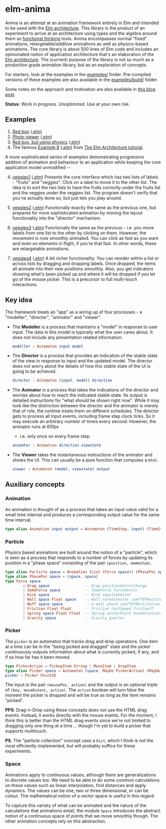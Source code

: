 # elm-anima

Anima is an attempt at an animation framework entirely in Elm and intended to
be used with the [Elm architecture][elmarch].  This library is the product of
an experiment to arrive at an architecture using types and the algebra around
them as [functional thinking][ft] tools. Anima encompasses normal "fixed"
animations, retargetable/additive animations as well as physics-based
animations.  The core library is about 500 lines of Elm code and includes an
opinionated notion of application architecture that's an elaboration of the
[Elm architecture][elmarch]. The (current) purpose of the library is not so much as
a production grade animation library, but as an exploration of concepts.

For starters, look at the examples in the
[examples/](https://github.com/srikumarks/elm-anima/tree/master/examples)
folder. Pre-compiled versions of these examples are also available in the
[examples/build/](https://github.com/srikumarks/elm-anima/tree/master/examples/build)
folder. 

Some notes on the approach and motivation are also available in
[this blog post](http://sriku.org/blog/2015/12/13/towards-reactive-animation-in-elm/).

**Status**: Work in progress. Unoptimized. Use at your own risk.

## Examples

1. [Red box][redbox_view] ([.elm][redbox_source])
2. [Photo viewer][photo_view] ([.elm][photo_source])
3. [Red box, but using physics][redbox_physics_view] ([.elm][redbox_physics_source])
4. The famous [Example 8][e8_view] ([.elm][e8_source]) from [The Elm Architecture tutorial][eatut].

A more sophisticated series of examples demonstrating progressive
addition of animation and behaviour to an application while keeping
the core application model unmodified --

4. [veggies1][veggies1_view] ([.elm][veggies1_source])
   Presents the core interface which has two lists of labels - "fruits" and
   "veggies". Click on a label to move it to the other list. The idea is to
   sort the two lists to have the fruits correctly under the fruits list
   and the veggies under the veggies list. The program doesn't verify that
   you've actually done so, but just lets you play around.

5. [veggies2][veggies2_view] ([.elm][veggies2_source])
   Functionally exactly the same as the previous one, but prepares for more
   sophisticated animation by moving the layout functionality into the 
   "director" mechanism.

6. [veggies3][veggies3_view] ([.elm][veggies3_source])
   Functionally the same as the previous - i.e. you move labels from one list
   to the other by clicking on them. However, the movement is now smoothly
   animated. You can click as fast as you want and even on elements in flight,
   if you're that fast. In other words, these are retargetable animations.

7. [veggies4][veggies4_view] ([.elm][veggies4_source])
   A bit richer functionality. You can reorder within a list or
   across lists by dragging and dropping labels. Once dropped, the items all
   animate into their new positions smoothly. Also, you get indicators showing
   what's been picked up and where it will be dropped if you let go of the
   mouse picker. This is a precursor to full multi-touch interactions.

[redbox_view]: http://sriku.org/demos/elm-anima/redbox.html
[redbox_source]: https://github.com/srikumarks/elm-anima/blob/master/examples/redbox.elm
[photo_view]: http://sriku.org/demos/elm-anima/photos.html
[photo_source]: https://github.com/srikumarks/elm-anima/blob/master/examples/photos.elm
[redbox_physics_view]: http://sriku.org/demos/elm-anima/redbox_physics.html
[redbox_physics_source]: https://github.com/srikumarks/elm-anima/blob/master/examples/redbox_physics.elm
[veggies1_view]: http://sriku.org/demos/elm-anima/veggies1.html
[veggies2_view]: http://sriku.org/demos/elm-anima/veggies2.html
[veggies3_view]: http://sriku.org/demos/elm-anima/veggies3.html
[veggies4_view]: http://sriku.org/demos/elm-anima/veggies4.html
[veggies1_source]: https://github.com/srikumarks/elm-anima/blob/master/examples/veggies1.elm
[veggies2_source]: https://github.com/srikumarks/elm-anima/blob/master/examples/veggies2.elm
[veggies3_source]: https://github.com/srikumarks/elm-anima/blob/master/examples/veggies3.elm
[veggies4_source]: https://github.com/srikumarks/elm-anima/blob/master/examples/veggies4.elm
[e8_view]: http://sriku.org/demos/elm-anima/example8.html
[e8_source]: https://github.com/srikumarks/elm-anima/blob/master/examples/example8.elm
[eatut]: https://github.com/evancz/elm-architecture-tutorial/

## Key idea

The framework treats an "app" as a wiring up of four processes - a "modeller", "director",
"animator" and "viewer".

- The **Modeller** is a process that maintains a "model" in response to user input. 
  The data in this model is typically what the user cares about. It does not include
  any presentation related information.

  ```elm
  modeller : Automaton input model
  ```

- The **Director** is a process that provides an indication of the stable state of
  the view in response to input and the updated model. The director does not worry
  about the details of how this stable state of the UI is going to be achieved.

  ```elm
  director : Automaton (input, model) direction
  ```

- The **Animator** is a process that takes the indications of the director and
  worries about how to reach the indicated stable state. Its output is detailed
  instructions for "what should be shown right now". While it may look like the
  distinction between the director and the animator is merely that of role, the
  runtime treats them on different schedules. The director gets to process all
  input events, including frame step clock ticks. So it may execute an
  arbitrary number of times every second. However, the animator runs at 60fps
  - i.e. only once on every frame step.

  ```elm
  animator : Animation direction viewstate
  ```

- The **Viewer** takes the instantaneous instructions of the animator and shows the UI.
  This can usually be a pure function that computes a `Html`.

  ```elm
  viewer : Automaton (model, viewstate) output
  ```

## Auxiliary concepts

### Animation

An animation is thought of as a process that takes an input value valid for a
small time interval and produces a corresponding output value for the same time
interval.

```elm
type alias Animation input output = Automaton (TimeStep, input) (TimeStep, output)
```

### Particle

Physics based animations are built around the notion of a "particle", which is seen
as a process that responds to a number of forces by updating its position in a 
"phase space" consisting of the pair `(position, momentum)`.

```elm
type alias Particle space = Animation (List (Force space)) (PhasePos space)
type alias PhasePos space = (space, space)
type Force space
        = Drag space                -- Drag positionVectorChange
        | SomeForce space           -- SomeForce forceVector
        | Kick space                -- Kick impulseVector
        | Wall space Float space    -- Wall normalVector coeffOfRestitution pointOnWall
        | Buff space space          -- a wall where coeffOfRestitution is zero
        | Friction Float Float      -- Friction restSpeed fricCoeff
        | Spring space Float Float  -- Spring anchorPoint hookeConstant dampingFactor
        | Gravity space             -- Gravity gvector
```

### Picker

The `picker` is an automaton that tracks drag and drop operations. One item
at a time can be in the "being picked and dragged" state and the picker
continuously outputs information about what is currently picked, if any,
and if so how far has it been moved.

```elm
type PickerAction = PickupItem String | MoveItem | DropItem
type alias Picker space = Automaton (space, Maybe PickerAction) (Maybe (String, space, Bool))
picker : Picker Point2D
```

The input is the pair `(mousePos, action)` and the output is
an optional triple of `(key, moveExtent, active)`. The `active` boolean
will turn false the moment the picker is dropped and will be true as long
as the item remains "picked".

**PPS**: Drag-n-Drop using these concepts does not use the HTML drag events.
Instead, it works directly with the mouse events. For the moment, I think this
is better than the HTML drag events since we're not limited to dragging only
one thing at a time ... though I'm yet to build a picker that supports
multitouch.

**PS**: The "particle collection" concept uses a `Dict`, which I think is not
the most efficiently implemented, but will probably suffice for these experiments.

### Space

Animations apply to continuous values, although there are generalizations to
discrete values too. We need to be able to do some common calculations on these
values such as linear interpolation, find distances and apply dynamics. The
values can be one, two or three dimensional, or can be colour. The mathematical
notion of a vector space is useful in this regard. 

To capture this variety of what can be animated and the nature of the
calculations that animations entail, the module `Space` introduces the abstract
notion of a continuous space of points that we move smoothly though.  The other
animation concepts rely on this abstraction.


[Elm]: http://elm-lang.org
[virtual-dom]: https://github.com/evancz/virtual-dom
[elmarch]: http://elm-lang.org/guide/architecture
[afrp]: http://haskell.cs.yale.edu/wp-content/uploads/2011/02/workshop-02.pdf
[Automaton]: http://package.elm-lang.org/packages/evancz/automaton/1.0.1/Automaton
[fast]: http://elm-lang.org/blog/blazing-fast-html
[Automaton.run]: http://package.elm-lang.org/packages/evancz/automaton/1.0.1/Automaton#run
[Signal.Mailbox]: http://package.elm-lang.org/packages/elm-lang/core/2.1.0/Signal#mailboxes
[elm-discuss-anim]: https://groups.google.com/forum/#!topic/elm-discuss/4sAbCc6HmVM
[ft]: http://sriku.org/blog/2015/08/11/talk-functional-thinking-for-fun-and-profit/


